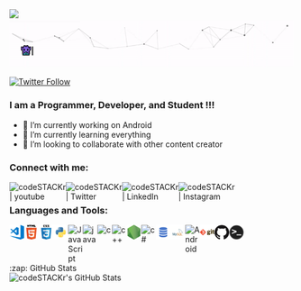 
<img src="https://raw.githubusercontent.com/ISMAILCFC/ISMAILCFC/master/intro1.gif"/>
<img src="https://raw.githubusercontent.com/ISMAILCFC/ISMAILCFC/master/intro3.gif"/>






[<img alt="Twitter Follow" src="https://img.shields.io/twitter/follow/ismlcfc?color=1DA1F2&logo=twitter&logoColor=1DA1F2&style=for-the-badge">][twitter]

### I am a Programmer, Developer, and Student !!!

- 🔭 I’m currently working on Android
- 🌱 I’m currently learning everything
- 👯 I’m looking to collaborate with other content creator

### Connect with me:

[<img align="left" alt="codeSTACKr | youtube" width="100px"  src="https://img.shields.io/badge/Youtube-%23E4405F.svg?&style=for-the-badge&logo=youtube&logoColor=white&color=red" />][youtube]
[<img align="left" alt="codeSTACKr | Twitter" width="100px"  src="https://img.shields.io/badge/twitter-%231DA1F2.svg?&style=for-the-badge&logo=twitter&logoColor=white" />][twitter]
[<img align="left" alt="codeSTACKr | LinkedIn" width="100px" src="https://img.shields.io/badge/linkedin-%230077B5.svg?&style=for-the-badge&logo=linkedin&logoColor=white" />][linkedin]
[<img align="left" alt="codeSTACKr | Instagram" width="100px" src="https://img.shields.io/badge/instagram-%23E4405F.svg?&style=for-the-badge&logo=instagram&logoColor=white" />][instagram]

<br />

### Languages and Tools:

<img align="left" alt="Visual Studio Code" width="26px" src="https://raw.githubusercontent.com/github/explore/80688e429a7d4ef2fca1e82350fe8e3517d3494d/topics/visual-studio-code/visual-studio-code.png" />
<img align="left" alt="HTML5" width="26px" src="https://raw.githubusercontent.com/github/explore/80688e429a7d4ef2fca1e82350fe8e3517d3494d/topics/html/html.png" />
<img align="left" alt="CSS3" width="26px" src="https://raw.githubusercontent.com/github/explore/80688e429a7d4ef2fca1e82350fe8e3517d3494d/topics/css/css.png" />
<img align="left" alt="Python" width="26px" src="https://raw.githubusercontent.com/github/explore/80688e429a7d4ef2fca1e82350fe8e3517d3494d/topics/python/python.png" />
<img align="left" alt="JavaScript" width="26px" src="https://www.flaticon.com/premium-icon/icons/svg/3097/3097978.svg" />
<img align="left" alt="java" width="26px" src="https://www.flaticon.com/svg/vstatic/svg/332/332121.svg?token=exp=1614022056~hmac=b10ad32ca657eaead05beb6f77892664" />
<img align="left" alt="c" width="26px" src="https://simpleicons.org/icons/c.svg" />
<img align="left" alt="c++" width="26px" src="https://simpleicons.org/icons/cplusplus.svg" />
<img align="left" alt="Node.js" width="26px" src="https://raw.githubusercontent.com/github/explore/80688e429a7d4ef2fca1e82350fe8e3517d3494d/topics/nodejs/nodejs.png" />
<img align="left" alt="c#" width="26px" src="https://simpleicons.org/icons/csharp.svg" />
<img align="left" alt="SQL" width="26px" src="https://raw.githubusercontent.com/github/explore/80688e429a7d4ef2fca1e82350fe8e3517d3494d/topics/sql/sql.png" />
<img align="left" alt="MySQL" width="26px" src="https://raw.githubusercontent.com/github/explore/80688e429a7d4ef2fca1e82350fe8e3517d3494d/topics/mysql/mysql.png" />
<img align="left" alt="Android" width="26px" src="https://www.flaticon.com/premium-icon/icons/svg/2504/2504881.svg" />
<img align="left" alt="Git" width="26px" src="https://raw.githubusercontent.com/github/explore/80688e429a7d4ef2fca1e82350fe8e3517d3494d/topics/git/git.png" />
<img align="left" alt="GitHub" width="26px" src="https://raw.githubusercontent.com/github/explore/78df643247d429f6cc873026c0622819ad797942/topics/github/github.png" />
<img align="left" alt="Terminal" width="26px" src="https://raw.githubusercontent.com/github/explore/80688e429a7d4ef2fca1e82350fe8e3517d3494d/topics/terminal/terminal.png" />

<br />
<br />

<br />
<br />




  <summary>:zap: GitHub Stats</summary>

  <img align="left" alt="codeSTACKr's GitHub Stats" src="https://github-readme-stats.codestackr.vercel.app/api?username=&show_icons=true&hide_border=true" />





[twitter]: https://twitter.com/ismlcfc
[youtube]: https://www.youtube.com/channel/UCkXImGbBpzW4Fgmn60H0_Vw
[instagram]: https://instagram.com/ismlcfci
[linkedin]: https://www.linkedin.com/in/ismail-hakki-çifci-677399162

